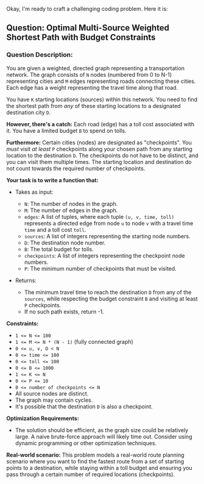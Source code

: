 Okay, I'm ready to craft a challenging coding problem. Here it is:

## Question:  Optimal Multi-Source Weighted Shortest Path with Budget Constraints

### Question Description:

You are given a weighted, directed graph representing a transportation network. The graph consists of `N` nodes (numbered from 0 to N-1) representing cities and `M` edges representing roads connecting these cities. Each edge has a weight representing the travel time along that road.

You have `K` starting locations (sources) within this network. You need to find the shortest path from *any* of these starting locations to a designated destination city `D`.

**However, there's a catch:** Each road (edge) has a toll cost associated with it. You have a limited budget `B` to spend on tolls.

**Furthermore:** Certain cities (nodes) are designated as "checkpoints".  You *must* visit *at least* `P` checkpoints along your chosen path from any starting location to the destination `D`. The checkpoints do not have to be distinct, and you can visit them multiple times. The starting location and destination do not count towards the required number of checkpoints.

**Your task is to write a function that:**

*   Takes as input:
    *   `N`: The number of nodes in the graph.
    *   `M`: The number of edges in the graph.
    *   `edges`: A list of tuples, where each tuple `(u, v, time, toll)` represents a directed edge from node `u` to node `v` with a travel time `time` and a toll cost `toll`.
    *   `sources`: A list of integers representing the starting node numbers.
    *   `D`: The destination node number.
    *   `B`: The total budget for tolls.
    *   `checkpoints`: A list of integers representing the checkpoint node numbers.
    *   `P`: The minimum number of checkpoints that must be visited.

*   Returns:
    *   The minimum travel time to reach the destination `D` from any of the `sources`, while respecting the budget constraint `B` and visiting at least `P` checkpoints.
    *   If no such path exists, return -1.

**Constraints:**

*   `1 <= N <= 100`
*   `1 <= M <= N * (N - 1)` (fully connected graph)
*   `0 <= u, v, D < N`
*   `0 <= time <= 100`
*   `0 <= toll <= 100`
*   `0 <= B <= 1000`
*   `1 <= K <= N`
*   `0 <= P <= 10`
*   `0 <= number of checkpoints <= N`
*   All source nodes are distinct.
*   The graph may contain cycles.
*   It's possible that the destination `D` is also a checkpoint.

**Optimization Requirements:**

*   The solution should be efficient, as the graph size could be relatively large.  A naive brute-force approach will likely time out. Consider using dynamic programming or other optimization techniques.

**Real-world scenario:** This problem models a real-world route planning scenario where you want to find the fastest route from a set of starting points to a destination, while staying within a toll budget and ensuring you pass through a certain number of required locations (checkpoints).
